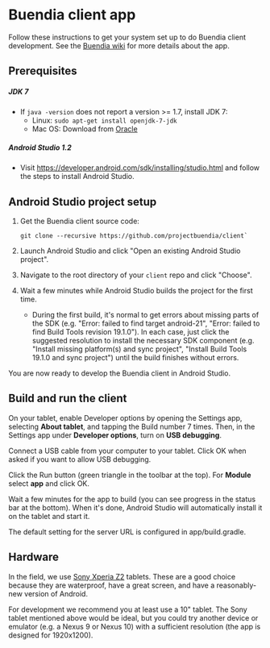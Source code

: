 # Buendia client app

Follow these instructions to get your system set up to do Buendia client development.
See the [Buendia wiki](https://github.com/projectbuendia/buendia/wiki) for more details about the app.

## Prerequisites

##### JDK 7
  * If `java -version` does not report a version >= 1.7, install JDK 7:
      * Linux: `sudo apt-get install openjdk-7-jdk`
      * Mac OS: Download from [Oracle](http://www.oracle.com/technetwork/java/javase/downloads/jdk7-downloads-1880260.html)

##### Android Studio 1.2
  * Visit https://developer.android.com/sdk/installing/studio.html and follow the steps to install Android Studio.

## Android Studio project setup

1.  Get the Buendia client source code:

        git clone --recursive https://github.com/projectbuendia/client`

2.  Launch Android Studio and click "Open an existing Android Studio project".

3.  Navigate to the root directory of your `client` repo and click "Choose".

4.  Wait a few minutes while Android Studio builds the project for the first time.

    * During the first build, it's normal to get errors about missing parts of the SDK (e.g. "Error: failed to find target android-21", "Error: failed to find Build Tools revision 19.1.0").  In each case, just click the suggested resolution to install the necessary SDK component (e.g. "Install missing platform(s) and sync project", "Install Build Tools 19.1.0 and sync project") until the build finishes without errors.

You are now ready to develop the Buendia client in Android Studio.

## Build and run the client

On your tablet, enable Developer options by opening the Settings app, selecting **About tablet**, and tapping the Build number 7 times.  Then, in the Settings app under **Developer options**, turn on **USB debugging**.

Connect a USB cable from your computer to your tablet.  Click OK when asked if you want to allow USB debugging.

Click the Run button (green triangle in the toolbar at the top).  For **Module** select **app** and click OK.

Wait a few minutes for the app to build (you can see progress in the status bar at the bottom).  When it's done, Android Studio will automatically install it on the tablet and start it.

The default setting for the server URL is configured in app/build.gradle.

## Hardware

In the field, we use [Sony Xperia Z2](http://www.sonymobile.com/gb/products/tablets/xperia-z2-tablet/) tablets. These are a good choice because they are waterproof, have a great screen, and have a reasonably-new version of Android.

For development we recommend you at least use a 10" tablet. The Sony tablet mentioned above would be ideal, but you could try another device or emulator (e.g. a Nexus 9 or Nexus 10) with a sufficient resolution (the app is designed for 1920x1200).
